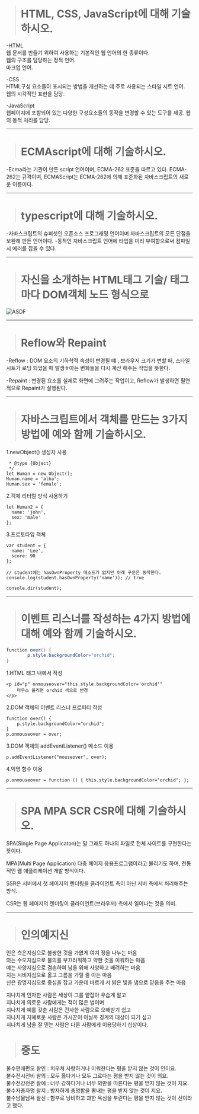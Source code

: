 ># HTML, CSS, JavaScript에 대해 기술하시오.
-HTML   
웹 문서를 만들기 위하여 사용하는 기본적인 웹 언어의 한 종류이다.      
웹의 구조를 담당하는 정적 언어.   
마크업 언어.   
   
-CSS   
HTML구성 요소들이 표시되는 방법을 개선하는 데 주로 사용되는 스타일 시트 언어.     
웹의 시각적인 표현을 담당.

   
-JavaScript   
웹페이지에 포함되어 있는 다양한 구성요소들의 동작을 변경할 수 있는 도구를 제공.
웹의 동적 처리를 담당.

------------------------------------------------------

># ECMAscript에 대해 기술하시오.
-Ecma라는 기관이 만든 script 언어이며, ECMA-262 표준을 따르고 있다. ECMA-262는 규격이며, ECMAScript는 ECMA-262에 의해 표준화된 자바스크립트의 새로운 이름이다.

------------------------------------------------------

># typescript에 대해 기술하시오.
-자바스크립트의 슈퍼셋인 오픈소스 프로그래밍 언어이며 자바스크립트의 모든 단점을 보완해 만든 언어이다.
-동적인 자바스크립트 언어에 타입을 미리 부여함으로써 컴파일 시 에러를 잡을 수 있다.

-----------------------------------------------------

># 자신을 소개하는 HTML태그 기술/ 태그마다 DOM객체 노드 형식으로
![ASDF](https://user-images.githubusercontent.com/80075223/208042276-0ee09600-bf15-4d3e-8ebb-6764de80e362.JPG)

-----------------------------------------------------

># Reflow와 Repaint
-Reflow : DOM 요소의 기하학적 속성이 변경될 떄 , 브라우저 크기가 변할 때, 스타일 시트가 로딩 되었을 때 발생ㅎ아는 변화들을 다시 계산 해주는 작업을 뜻한다.   
   
-Repaint : 변경된 요소를 실제로 화면에 그려주는 작업이고, Reflow가 발생하면 필연적으로 Repaint가 실행된다.

-----------------------------------------------------

># 자바스크립트에서 객체를 만드는 3가지 방법에 예와 함께 기술하시오.
1.newObject() 생성자 사용
```
 * @type {Object}
 */
let Human = new Object();
Human.name = 'alba';
Human.sex = 'female';
```
   
2.객체 리터럴 방식 사용하기
```
let Human2 = {
  name: 'john',
  sex: 'male'
};
```
   
3.프로토타입 객체
```
var student = {
  name: 'Lee',
  score: 90
};

// student에는 hasOwnProperty 메소드가 없지만 아래 구문은 동작한다.
console.log(student.hasOwnProperty('name')); // true

console.dir(student);
```

-----------------------------------------------------

># 이벤트 리스너를 작성하는 4가지 방법에 대해 예와 함께 기술하시오.
```java
function over() {
		p.style.backgroundColor="orchid";
}
```
1.HTML 태그 내에서 작성
```
<p id="p" onmouseover="this.style.backgroundColor='orchid'"
	마우스 올리면 orchid 색으로 변경
</p>
```   
   
2.DOM 객체의 이벤트 리스너 프로퍼티 작성
```
function over() {
	p.style.backgroundColor="orchid";
}
p.onmouseover = over;
```
   
3.DOM 객체의 addEventListener() 메소드 이용
```
p.addEventListener("mouseover", over);
```
   
4.익명 함수 이용
```
p.onmouseover = function () { this.style.backgroundColor="orchid"; }; 
```
-----------------------------------------------------

># SPA MPA SCR CSR에 대해 기술하시오.
SPA(Single Page Applicaton)는 말 그래도 하나의 파일로 전체 사이트를 구현한다는 뜻이다.   
   
MPA(Multi Page Application) 다중 페이지 응용프로그램이라고 불리기도 하며, 전통적인 웹 애플리케이션 개발 방식이다.   
   
SSR은 서버에서 첫 페이지의 렌더링을 클라이언트 측이 아닌 서버 측에서 처리해주는 방식.   
   
CSR는 웹 페이지의 렌더링이 클라이언트(브라우저) 측에서 일어나는 것을 의미.   

------------------------------------------------------

># 인의예지신 
인은 측은지심으로 불쌍한 것을 가엾게 여겨 정을 나누는 마음   
의는 수오지심으로 불의를 부끄러워하고 약한 것을 미워하는 마음   
예는 사양지심으로 겸손하여 남을 위해 사양하고 배려하는 마음   
지는 시비지심으로 옳고 그름을 가릴 줄 아는 마음   
신은 광명지심으로 중심을 잡고 가운데 바르게 서 밝은 빛을 냄으로 믿음을 주는 마음   
   
지나치게 인자한 사람은 세상이 그를 얕잡아 우습게 알고   
지나치게 의로운 사람에게는 적이 많은 법이며   
지나치게 예를 갖춘 사람은 간사한 사람으로 오해받기 쉽고   
지나치게 지혜로운 사람은 가시꾼이 아닐까 경계의 대상이 되기 싶고   
지나치게 남을 잘 믿는 사람은 다른 사람에게 이용당하기 십상이다.   

># 중도
불수편애편오 왈인 : 치우쳐 사랑하거나 미워한다는 평을 받지 않는 것이 인이요.   
불수전시전비 왈의 : 모두 옳다거나 모두 그르다는 평을 받지 않는 것이 의요.   
불수전강전편 왈예 : 너무 강하다거나 너무 의만을 따른다는 평을 받지 않는 것이 지요.   
불수자총자명 왈지 : 방자하게 총명함을 뽐내는 평을 받지 않는 것이 지요.   
불수남물남욕 왈신 : 함부로 낭비하고 과한 욕심을 부린다는 평을 받지 않는 것이 신이라고 했다.   
